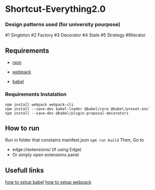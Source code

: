 # Shortcut-Everything2.0

### Design patterns used (for university pourpose)

#1 Singleton #2 Factory #3 Decorator #4 State #5 Strategy #6Iterator

## Requirements

* [npm](https://docs.npmjs.com/downloading-and-installing-node-js-and-npm)

* [webpack](https://webpack.js.org/guides/installation/)

* [babel](https://github.com/babel/babel-loader)

### Requirements Instalation

```
npm install webpack webpack-cli
npm install --save-dev babel-loader @babel/core @babel/preset-env`
npm install --save-dev @babel/plugin-proposal-decorators
```

## How to run

Run in folder that constains manifest.json
`npm run build`
Then, Go to

- edge://extensions/ (if using Edge)
- Or simply open extensions panel

## Usefull links

[how to setup babel](https://www.youtube.com/watch?v=MX13Ezfzuf8)
[how to setup webpack](https://www.youtube.com/watch?v=HNb6bapmsyI)
